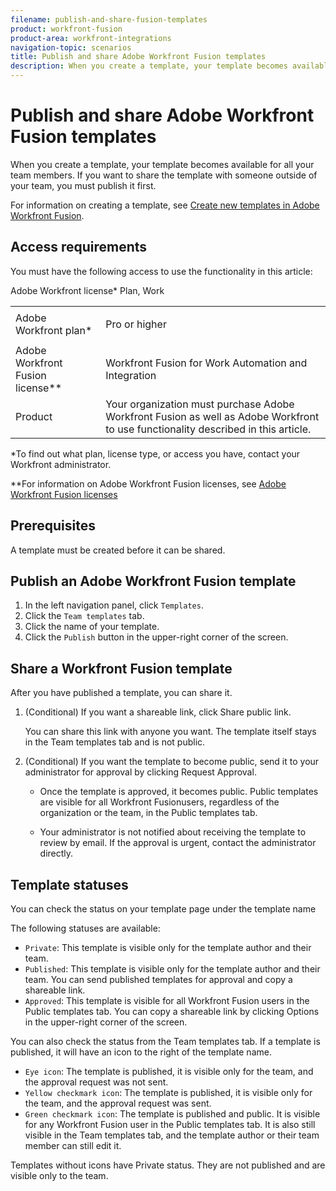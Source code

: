 ```yaml
---
filename: publish-and-share-fusion-templates
product: workfront-fusion
product-area: workfront-integrations
navigation-topic: scenarios
title: Publish and share Adobe Workfront Fusion templates
description: When you create a template, your template becomes available for all your team members. If you want to share the template with someone outside of your team, you must publish it first.
---
```


# Publish and share Adobe Workfront Fusion templates

When you create a template, your template becomes available for all your team members. If you want to share the template with someone outside of your team, you must publish it first.

For information on creating a template, see [Create new templates in Adobe Workfront Fusion](../../../workfront-fusion/scenarios/templates/create-new-fusion-templates.md).

## Access requirements

You must have the following access to use the functionality in this article:

<table cellspacing="0"> 
 <col> 
 <col> 
 <tbody> 
  <tr> 
   <td role="rowheader">Adobe Workfront plan*</td> 
   <td> <p>Pro or higher</p> </td> 
  </tr> Adobe Workfront license* Plan, Work 
  <tr> 
   <td role="rowheader">Adobe Workfront Fusion license**</td> 
   <td> <p>Workfront Fusion for Work Automation and Integration </p>  </td> 
  </tr> 
  <tr> 
   <td role="rowheader">Product</td> 
   <td>Your organization must purchase Adobe Workfront Fusion as well as Adobe Workfront to use functionality described in this article.</td> 
  </tr> <!--
   Access level configurations* You must be a Workfront Fusion administrator for your organization. You must be a Workfront Fusion administrator for your team.
  --> 
 </tbody> 
</table>

&#42;To find out what plan, license type, or access you have, contact your Workfront administrator.

&#42;&#42;For information on Adobe Workfront Fusion licenses, see [Adobe Workfront Fusion licenses](../../../workfront-fusion/get-started/license-automation-vs-integration.md)

## Prerequisites

A template must be created before it can be shared.

## Publish an Adobe Workfront Fusion template

1. In the left navigation panel, click `Templates`.
1. Click the `Team templates` tab.
1. Click the name of your template.
1. Click the `Publish` button in the upper-right corner of the screen.

## Share a Workfront Fusion template

After you have published a template, you can share it.

<ol> 
 <li value="1"> <p>(Conditional) If you want a shareable link, click <span class="bold">Share public link</span>. </p> <note type="note">
   You can share this link with anyone you want. The template itself stays in the Team templates tab and is not public.
  </note> </li> 
 <li value="2"> <p>(Conditional) If you want the template to become public, send it to your administrator for approval by clicking Request Approval.</p> <note type="note"> 
   <ul> 
    <li> <p>Once the template is approved, it becomes public. Public templates are visible for all Workfront Fusionusers, regardless of the organization or the team, in the Public templates tab. </p> </li> 
    <li> <p>Your administrator is not notified about receiving the template to review by email. If the approval is urgent, contact the administrator directly.</p> </li> 
   </ul> 
  </note> </li> 
</ol>

## Template statuses

You can check the status on your template page under the template name

The following statuses are available:

* `Private`: This template is visible only for the template author and their team.
* `Published`: This template is visible only for the template author and their team. You can send published templates for approval and copy a shareable link.
* `Approved`: This template is visible for all Workfront Fusion users in the Public templates tab. You can copy a shareable link by clicking Options in the upper-right corner of the screen.

You can also check the status from the Team templates tab. If a template is published, it will have an icon to the right of the template name.

* `Eye icon`: The template is published, it is visible only for the team, and the approval request was not sent.
* `Yellow checkmark icon`: The template is published, it is visible only for the team, and the approval request was sent.
* `Green checkmark icon`: The template is published and public. It is visible for any Workfront Fusion user in the Public templates tab. It is also still visible in the Team templates tab, and the template author or their team member can still edit it.

Templates without icons have Private status. They are not published and are visible only to the team.
